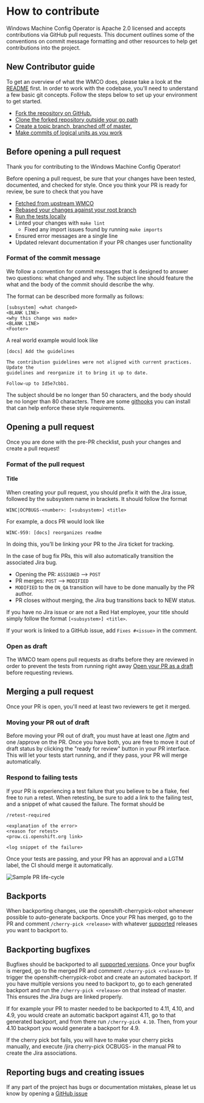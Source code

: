 # How to contribute

Windows Machine Config Operator is Apache 2.0 licensed and accepts contributions via GitHub pull requests. This
document outlines some of the conventions on commit message formatting and other resources to help get
contributions into the project.  

## New Contributor guide

To get an overview of what the WMCO does, please take a look at the [README](README.md) first. In order to
work with the codebase, you'll need to understand a few basic git concepts. Follow the steps below to set up your
environment to get started.

- [Fork the repository on GitHub.](https://docs.github.com/en/get-started/quickstart/fork-a-repo)
- [Clone the forked repository outside your go path](https://docs.github.com/en/repositories/creating-and-managing-repositories/cloning-a-repository)
- [Create a topic branch, branched off of master.](https://www.atlassian.com/git/tutorials/using-branches)
- [Make commits of logical units as you work](https://github.com/git-guides/git-commit)

## Before opening a pull request

Thank you for contributing to the Windows Machine Config Operator!

Before opening a pull request, be sure that your changes have been tested, documented, and checked for style. Once
you think your PR is ready for review, be sure to check that you have

- [Fetched from upstream WMCO](https://docs.github.com/en/get-started/using-git/getting-changes-from-a-remote-repository#fetching-changes-from-a-remote-repository)
- [Rebased your changes against your root branch](https://www.atlassian.com/git/tutorials/merging-vs-rebasing)
- [Run the tests locally](docs/HACKING.md)
- Linted your changes with ```make lint```
  - Fixed any import issues found by running ```make imports```
- Ensured error messages are a single line
- Updated relevant documentation if your PR changes user functionality  

### Format of the commit message

We follow a convention for commit messages that is designed to answer two questions: what changed and why. The
subject line should feature the what and the body of the commit should describe the why.

The format can be described more formally as follows:

```
[subsystem] <what changed>
<BLANK LINE>
<why this change was made>
<BLANK LINE>
<Footer>
```

A real world example would look like

```
[docs] Add the guidelines

The contribution guidelines were not aligned with current practices. Update the
guidelines and reorganize it to bring it up to date.

Follow-up to Id5e7cbb1.
```

The subject should be no longer than 50 characters, and the body should be no longer than 80 characters. There are some
[githooks](https://github.com/jorisroovers/gitlint) you can install that can help enforce these style requirements.

## Opening a pull request

Once you are done with the pre-PR checklist, push your changes and create a pull request!

### Format of the pull request

#### Title

When creating your pull request, you should prefix it with the Jira issue, followed by the subsystem name in brackets. It
should follow the format

```WINC|OCPBUGS-<number>: [<subsystem>] <title>```

For example, a docs PR would look like

```WINC-959: [docs] reorganizes readme```

In doing this, you’ll be linking your PR to the Jira ticket for tracking.

In the case of bug fix PRs, this will also automatically transition the associated Jira bug.

- Opening the PR: `ASSIGNED` --> `POST`
- PR merges: `POST` --> `MODIFIED`
- `MODIFIED` to the `ON_QA` transition will have to be done manually by the PR author.
- PR closes without merging, the Jira bug transitions back to NEW status.

If you have no Jira issue or are not a Red Hat employee, your title should simply follow the format `[<subsystem>] <title>`.

If your work is linked to a GitHub issue, add `Fixes #<issue>` in the comment.

### Open as draft

The WMCO team opens pull requests as drafts before they are reviewed in order to prevent the tests from running right away
[Open your PR as a draft](https://docs.github.com/en/pull-requests/collaborating-with-pull-requests/proposing-changes-to-your-work-with-pull-requests/creating-a-pull-request)
before requesting reviews.

## Merging a pull request

Once your PR is open, you'll need at least two reviewers te get it merged.

### Moving your PR out of draft

Before moving your PR out of draft, you must have at least one /lgtm and one /approve on the PR.
Once you have both, you are free to move it out of draft status by clicking the "ready for review" button
in your PR interface. This will let your tests start running, and if they pass, your PR will merge automatically.

### Respond to failing tests

If your PR is experiencing a test failure that you believe to be a flake, feel free to run a retest.
When retesting, be sure to add a link to the failing test, and a snippet of what caused the failure.
The format should be

```
/retest-required

<explanation of the error>
<reason for retest>
<prow.ci.openshift.org link>

<log snippet of the failure>
```

Once your tests are passing, and your PR has an approval and a LGTM label, the CI should merge it automatically.

![Sample PR life-cycle](/images/PR-workflow.png)

## Backports

When backporting changes, use the openshift-cherrypick-robot whenever possible to auto-generate backports.
Once your PR has merged, go to the PR and comment `/cherry-pick <release>` with whatever 
[supported](https://access.redhat.com/support/policy/updates/openshift#windows)
releases you want to backport to.

## Backporting bugfixes

Bugfixes should be backported to all 
[supported versions](https://access.redhat.com/support/policy/updates/openshift#windows).
Once your bugfix is merged, go to the merged PR and comment
`/cherry-pick <release>`
to trigger the openshift-cherrypick-robot and create an automated backport.
If you have multiple versions you need to backport to, go to each generated backport and run the
`/cherry-pick <release>` on that instead of master. This ensures the Jira bugs are linked properly.

If for example your PR to master needed to be backported to 4.11, 4.10, and 4.9, you would create an automatic
backport against 4.11, go to that generated backport, and from there run `/cherry-pick 4.10`. Then, from
your 4.10 backport you would generate a backport for 4.9.

If the cherry pick bot fails, you will have to make your cherry picks manually, and execute
/jira cherry-pick OCBUGS-<number> in the manual PR to create the Jira associations.

## Reporting bugs and creating issues

If any part of the project has bugs or documentation mistakes, please let us know by opening a
[GitHub issue](https://github.com/openshift/windows-machine-config-operator/issues)
